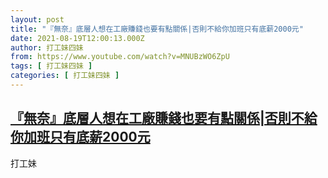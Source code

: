 ```yaml
---
layout: post
title: "『無奈』底層人想在工廠賺錢也要有點關係|否則不給你加班只有底薪2000元"
date: 2021-08-19T12:00:13.000Z
author: 打工妹四妹
from: https://www.youtube.com/watch?v=MNUBzWO6ZpU
tags: [ 打工妹四妹 ]
categories: [ 打工妹四妹 ]
---
```

<!--1629374413000-->
[『無奈』底層人想在工廠賺錢也要有點關係|否則不給你加班只有底薪2000元](https://www.youtube.com/watch?v=MNUBzWO6ZpU)
------

<div>
打工妹
</div>
